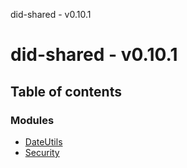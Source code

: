 did-shared - v0.10.1

# did-shared - v0.10.1

## Table of contents

### Modules

- [DateUtils](modules/dateutils.md)
- [Security](modules/security.md)
